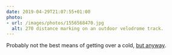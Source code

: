 ```yaml
---
date: 2019-04-29T21:07:55+01:00
photo:
- url: /images/photos/1556568470.jpg
  alt: 270 distance marking on an outdoor velodrome track.
---
```

Probably not the best means of getting over a cold, [but anyway](https://strava.app.link/4T3EMZS2hW).
